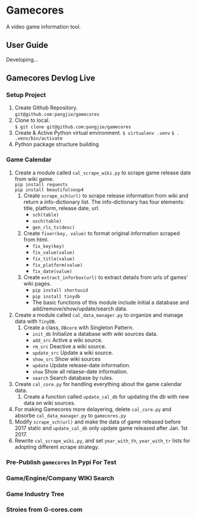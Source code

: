 # Gamecores
A video game information tool. 

## User Guide
Developing...

## Gamecores Devlog Live

### Setup Project

1. Create Github Repository.  
    `git@github.com:pangjie/gamecores`
2. Clone to local.  
    `$ git clone git@github.com:pangjie/gamecores`
3. Create & Active Python virtual environment.
    `$ virtualenv .venv`
    `$ . .venv/bin/activate`
4. Python package structure building

### Game Calendar

1. Create a module called `cal_scrape_wiki.py` to scrape game release date from wiki game.  
    `pip install requests`  
    `pip install beautifulsoup4`
    1. Create `scrape_sch(url)` to scrape release information from wiki and return a info-dictionary list. The info-dictionary has four elements: title, platform, release date, url.  
        + `sch(table)`
        + `usch(table)`
        + `gen_rls_ts(desc)`
    2. Create `fixer(key, value)` to format original information scraped from html. 
        + `fix_key(key)`
        + `fix_value(value)`
        + `fix_title(value)`
        + `fix_platform(value)`
        + `fix_date(value)`
    3. Create `extract_inforbox(url)` to extract details from urls of games' wiki pages. 
        + `pip install shortuuid`
        + `pip install tinydb`
        + The basic functions of this module include initial a database and add/remove/show/update/search data. 
2. Create a module called `cal_data_manager.py` to organize and manage data with `TinyDB`.  
    1. Create a class, `DBcore` with Singleton Pattern. 
        + `init_db` Initialize a database with wiki sources data.
        + `add_src` Active a wiki source.
        + `rm_src` Deactive a wiki source.
        + `update_src` Update a wiki source.
        + `show_src` Show wiki sources
        + `update` Update release-date information.
        + `show` Show all relaese-date information.
        + `search` Search database by rules.
3. Create `cal_core.py` for handling everything about the game calendar data.
    1. Create a function called `update_cal_db` for updating the db with new data on wiki sources.  
4. For making Gamecores more delayering, delete `cal_core.py` and absorbe `cal_data_manager.py` to `gamecores.py`
5. Modify `scrape_sch(url)` and make the data of game released before 2017 static and `update_cal_db` only update game released after Jan. 1st 2017.
6. Rewrite `cal_scrape_wiki.py`, and set `year_with_th`, `year_with_tr` lists for adopting different scrape strategy.

###  Pre-Publish `gamecores` In Pypi For Test

###  Game/Engine/Company WIKI Search

###  Game Industry Tree

###  Stroies from G-cores.com

